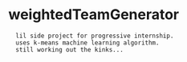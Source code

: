 # weightedTeamGenerator
      lil side project for progressive internship.
      uses k-means machine learning algorithm.
      still working out the kinks...
